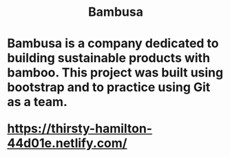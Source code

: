 <h1 align="center">Bambusa<h1>

<p>Bambusa is a company dedicated to building sustainable products with bamboo.
This project was built using bootstrap and to practice using Git as a team.<p>

https://thirsty-hamilton-44d01e.netlify.com/
